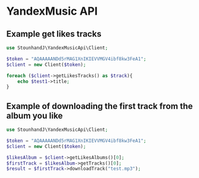 # YandexMusic API

## Example get  likes tracks

```php
use StounhandJ\YandexMusicApi\Client;

$token = "AQAAAAANDd5rMAG1XnIKIEVVMGV4ibf8kw3FeA1";
$client = new Client($token);

foreach ($client->getLikesTracks() as $track){
    echo $test1->title;
}
```

## Example of downloading the first track from the album you like

```php
use StounhandJ\YandexMusicApi\Client;

$token = "AQAAAAANDd5rMAG1XnIKIEVVMGV4ibf8kw3FeA1";
$client = new Client($token);

$likesAlbum = $client->getLikesAlbums()[0];
$firstTrack = $likesAlbum->getTracks()[0];
$result = $firstTrack->downloadTrack("test.mp3");
```